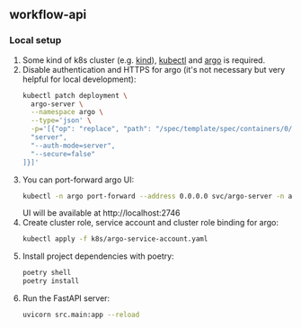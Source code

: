 ## workflow-api

### Local setup

1. Some kind of k8s cluster (e.g. [kind](https://kind.sigs.k8s.io/docs/user/quick-start)), 
   [kubectl](https://kubernetes.io/docs/tasks/tools/#kubectl) and 
   [argo](https://argo-workflows.readthedocs.io/en/latest/quick-start/) is required.
2. Disable authentication and HTTPS for argo (it's not necessary but very helpful for local development):
   ```bash
   kubectl patch deployment \
     argo-server \
     --namespace argo \
     --type='json' \
     -p='[{"op": "replace", "path": "/spec/template/spec/containers/0/args", "value": [
     "server",
     "--auth-mode=server",
     "--secure=false"
   ]}]'
   ```
3. You can port-forward argo UI:
   ```bash
   kubectl -n argo port-forward --address 0.0.0.0 svc/argo-server -n argo 2746:2746
   ```
   UI will be available at http://localhost:2746
4. Create cluster role, service account and cluster role binding for argo:
   ```bash
   kubectl apply -f k8s/argo-service-account.yaml
   ```
5. Install project dependencies with poetry:
   ```bash
   poetry shell
   poetry install
   ```
6. Run the FastAPI server:
   ```bash
   uvicorn src.main:app --reload
   ```
